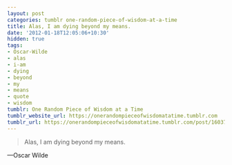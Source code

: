 ```yaml
---
layout: post
categories: tumblr one-random-piece-of-wisdom-at-a-time
title: Alas, I am dying beyond my means.
date: '2012-01-18T12:05:06+10:30'
hidden: true
tags:
- Oscar-Wilde
- alas
- i-am
- dying
- beyond
- my
- means
- quote
- wisdom
tumblr: One Random Piece of Wisdom at a Time
tumblr_website_url: https://onerandompieceofwisdomatatime.tumblr.com
tumblr_url: https://onerandompieceofwisdomatatime.tumblr.com/post/16037323939/alas-i-am-dying-beyond-my-means
---
```

> Alas, I am dying beyond my means.

—Oscar Wilde
